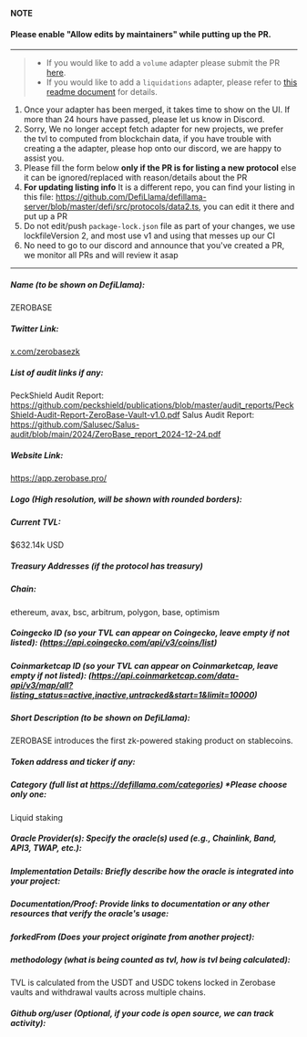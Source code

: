 **NOTE**

#### Please enable "Allow edits by maintainers" while putting up the PR.

---

> - If you would like to add a `volume` adapter please submit the PR [here](https://github.com/DefiLlama/adapters).
> - If you would like to add a `liquidations` adapter, please refer to [this readme document](https://github.com/DefiLlama/DefiLlama-Adapters/tree/main/liquidations) for details.

1. Once your adapter has been merged, it takes time to show on the UI. If more than 24 hours have passed, please let us know in Discord.
2. Sorry, We no longer accept fetch adapter for new projects, we prefer the tvl to computed from blockchain data, if you have trouble with creating a the adapter, please hop onto our discord, we are happy to assist you.
3. Please fill the form below  **only if the PR is for listing a new protocol** else it can be ignored/replaced with reason/details about the PR
4. **For updating listing info** It is a different repo, you can find your listing in this file: https://github.com/DefiLlama/defillama-server/blob/master/defi/src/protocols/data2.ts, you can  edit it there and put up a PR
5. Do not edit/push `package-lock.json` file as part of your changes, we use lockfileVersion 2, and most use v1 and using that messes up our CI
6. No need to go to our discord and announce that you've created a PR, we monitor all PRs and will review it asap

---
##### Name (to be shown on DefiLlama): 
ZEROBASE

##### Twitter Link:
[x.com/zerobasezk](https://x.com/zerobasezk)

##### List of audit links if any:
PeckShield Audit Report: https://github.com/peckshield/publications/blob/master/audit_reports/PeckShield-Audit-Report-ZeroBase-Vault-v1.0.pdf
Salus Audit Report: https://github.com/Salusec/Salus-audit/blob/main/2024/ZeroBase_report_2024-12-24.pdf

##### Website Link:
https://app.zerobase.pro/

##### Logo (High resolution, will be shown with rounded borders):


##### Current TVL:
$632.14k USD 

##### Treasury Addresses (if the protocol has treasury)


##### Chain:
ethereum, avax, bsc, arbitrum, polygon, base, optimism

##### Coingecko ID (so your TVL can appear on Coingecko, leave empty if not listed): (https://api.coingecko.com/api/v3/coins/list)


##### Coinmarketcap ID (so your TVL can appear on Coinmarketcap, leave empty if not listed): (https://api.coinmarketcap.com/data-api/v3/map/all?listing_status=active,inactive,untracked&start=1&limit=10000)


##### Short Description (to be shown on DefiLlama):
ZEROBASE introduces the first zk-powered staking product on stablecoins.

##### Token address and ticker if any:


##### Category (full list at https://defillama.com/categories) *Please choose only one:
Liquid staking

##### Oracle Provider(s): Specify the oracle(s) used (e.g., Chainlink, Band, API3, TWAP, etc.):
##### Implementation Details: Briefly describe how the oracle is integrated into your project:
##### Documentation/Proof: Provide links to documentation or any other resources that verify the oracle's usage:

##### forkedFrom (Does your project originate from another project):


##### methodology (what is being counted as tvl, how is tvl being calculated):
TVL is calculated from the USDT and USDC tokens locked in Zerobase vaults and withdrawal vaults across multiple chains.

##### Github org/user (Optional, if your code is open source, we can track activity):
